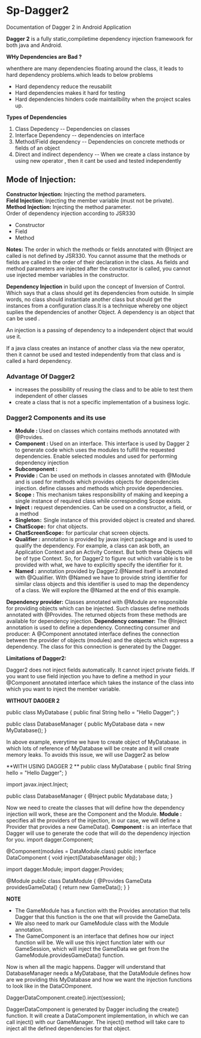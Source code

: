 # Sp-Dagger2
Documentation of Dagger 2 in Android Application
  
**Dagger 2** is a fully static,compiletime dependency injection framewoork for both java and Android.  
  
**WHy Dependencies are Bad ?**  
  
 whenthere are many dependencies floating around the class, it leads to hard dependency problems.which leads to below problems  
   
* Hard dependency reduce the reusabilit  
* Hard dependencies makes it hard for testing  
* Hard dependencies hinders code maintailbility when the project scales up.  
  
**Types of Dependencies**  
1. Class Depedency -- Dependencies on classes    
2. Interface Dependency  -- dependencies on interface  
3. Method/Field dependency  -- Dependencies on concrete methods or fields of an object  
4. Direct and indirect dependency  -- 
When we create a class instance by using new operator , then it cant be used and tested independently  
  
  
## **Mode of Injection:**  
**Constructor Injection:** Injecting the method parameters.  
**Field Injection:** Injecting the member variable (must not be private).  
**Method Injection:** Injecting the method parameter.  
Order of dependency injection according to JSR330

- Constructor
- Field
- Method

**Notes:**
The order in which the methods or fields annotated with @Inject are called is not defined by JSR330. You cannot assume that the methods or fields are called in the order of their declaration in the class.
As fields and method parameters are injected after the constructor is called, you cannot use injected member variables in the constructor.

**Dependency Injection** in build upon the concept of Inversion of Control. Which says that a class should get its dependencies from outside. In simple words, no class should instantiate another class but should get the instances from a configuration class.It is a technique whereby one object suplies the dependencies of another Object. A dependency is an object that can be used .  
  
An injection is a passing of dependency to a independent object that would use it.

If a java class creates an instance of another class via the new operator, then it cannot be used and tested independently from that class and is called a hard dependency.  

### Advantage Of Dagger2
- increases the possibility of reusing the class and to be able to test them independent of other classes
- create a class that is not a specific implementation of a business logic.

### Dagger2 Components and its use 
- **Module :** Used on classes which contains methods annotated with @Provides.
- **Component :** Used on an interface. This interface is used by Dagger 2 to generate code which uses the modules to fulfill the requested dependencies. Enable selected modules and used for performing dependency injection
- **Subcomponent :**
- **Provide :** Can be used on methods in classes annotated with @Module and is used for methods which provides objects for dependencies injection. define classes and methods which provide dependencies.
- **Scope :** This mechanism takes responsibility of making and keeping a single instance of required class while corresponding Scope exists.
- **Inject :** request dependencies. Can be used on a constructor, a field, or a method
- **Singleton :**  Single instance of this provided object is created and shared.
- **ChatScope :**  for chat objects.
- **ChatScreenScope :**  for particular chat screen objects.
- **Qualifier :** annotation is provided by javax inject package and is used to qualify the dependency. For example, a class can ask both, an Application Context and an Activity Context. But both these Objects will be of type Context. So, for Dagger2 to figure out which variable is to be provided with what, we have to explicitly specify the identifier for it.
- **Named :** annotation provided by Dagger2.@Named itself is annotated with @Qualifier. With @Named we have to provide string identifier for similar class objects and this identifier is used to map the dependency of a class. We will explore the @Named at the end of this example. 


**Dependency provider:** Classes annotated with @Module are responsible for providing objects which can be injected. Such classes define methods annotated with @Provides. The returned objects from these methods are available for dependency injection.
**Dependency consumer:** The @Inject annotation is used to define a dependency.
Connecting consumer and producer: A @Component annotated interface defines the connection between the provider of objects (modules) and the objects which express a dependency. The class for this connection is generated by the Dagger.

**Limitations of Dagger2:**

Dagger2 does not inject fields automatically.
It cannot inject private fields.
If you want to use field injection you have to define a method in your @Component annotated interface which takes the instance of the class into which you want to inject the member variable.

**WITHOUT DAGGER 2**

public class MyDatabase {
    public final String hello = "Hello Dagger";
}

public class DatabaseManager {
    public MyDatabase data = new MyDatabase();
}

In above example, everytime we have to create object of MyDatabase. in which lots of reference of MyDatabase will be create and it will create memory leaks. To avoids this issue, we will use Dagger2 as below

**WITH USING DAGGER 2 **
public class MyDatabase {
    public final String hello = "Hello Dagger";
}

import javax.inject.Inject;

public class DatabaseManager {
    @Inject
    public Mydatabase data;
}

Now we need to create the classes that will define how the dependency injection will work, these are the Component and the Module.
**Module :** specifies all the providers of the injection, in our case, we will define a Provider that provides a new GameData().
**Component  :** is an interface that Dagger will use to generate the code that will do the dependency injection for you.
import dagger.Component;

@Component(modules = DataModule.class)
public interface DataComponent {
    void inject(DatabaseManager obj);
}

import dagger.Module;
import dagger.Provides;

@Module
public class DataModule {
    @Provides
    GameData providesGameData() {
        return new GameData();
    }
}

**NOTE**
- The GameModule has a function with the Provides annotation that tells Dagger that this function is the one that will provide the GameData.
- We also need to mark our GameModule class with the Module annotation.
- The GameComponent is an interface that defines how our inject function will be. We will use this inject function later with our GameSession, which will inject the GameData we get from the GameModule.providesGameData() function.

Now is when all the magic happens. Dagger will understand that DatabaseManager needs a MyDatabase, that the DataModule defines how are we providing this MyDatabase and how we want the injection functions to look like in the DataCOmponent.


DaggerDataComponent.create().inject(session);

DaggerDataComponent is generated by Dagger including the create() function.
It will create a DataComponent implementation, in which we can call inject() with our GameManager.
The inject() method will take care to inject all the defined dependencies for that object.


